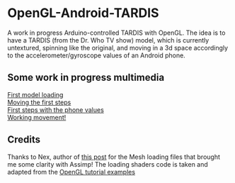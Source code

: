 # OpenGL-Android-TARDIS
A work in progress Arduino-controlled TARDIS with OpenGL.
The idea is to have a TARDIS (from the Dr. Who TV show) model, which is currently untextured, spinning like the original, 
and moving in a 3d space accordingly to the accelerometer/gyroscope values of an Android phone.

## Some work in progress multimedia
[First model loading](https://www.instagram.com/p/BYeMFbLg-4Z/?taken-by=magicleon94)<br>
[Moving the first steps](https://www.instagram.com/p/BYiS7sDgznq/?taken-by=magicleon94)<br>
[First steps with the phone values](https://www.instagram.com/p/BZB_yHzABuz/?taken-by=magicleon94)<br>
[Working movement!](https://www.instagram.com/p/BZEKNCxgO_-/?taken-by=magicleon94)<br>

## Credits
Thanks to Nex, author of [this post](http://www.nexcius.net/2014/04/13/loading-meshes-using-assimp-in-opengl/) for the Mesh loading files that brought me some clarity with Assimp!
The loading shaders code is taken and adapted from the [OpenGL tutorial examples](https://github.com/opengl-tutorials/ogl)
